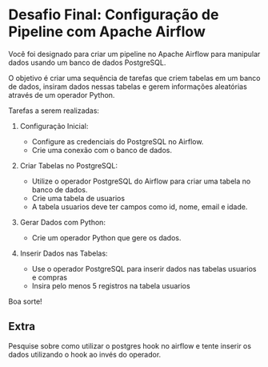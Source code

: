 # Desafio Final: Configuração de Pipeline com Apache Airflow

Você foi designado para criar um pipeline no Apache Airflow para manipular dados usando um banco de dados PostgreSQL. 

O objetivo é criar uma sequência de tarefas que criem tabelas em um banco de dados, insiram dados nessas tabelas e gerem informações aleatórias através de um operador Python.

Tarefas a serem realizadas:

1. Configuração Inicial:

    * Configure as credenciais do PostgreSQL no Airflow. 
    * Crie uma conexão com o banco de dados.

2. Criar Tabelas no PostgreSQL:

    * Utilize o operador PostgreSQL do Airflow para criar uma tabela no banco de dados.
    * Crie uma tabela de usuarios
    * A tabela usuarios deve ter campos como id, nome, email e idade.

3. Gerar Dados com Python:

    * Crie um operador Python que gere os dados.

4. Inserir Dados nas Tabelas:

    * Use o operador PostgreSQL para inserir dados nas tabelas usuarios e compras
    * Insira pelo menos 5 registros na tabela usuarios


Boa sorte!

## Extra

Pesquise sobre como utilizar o postgres hook no airflow e tente inserir os dados utilizando o hook ao invés do operador.